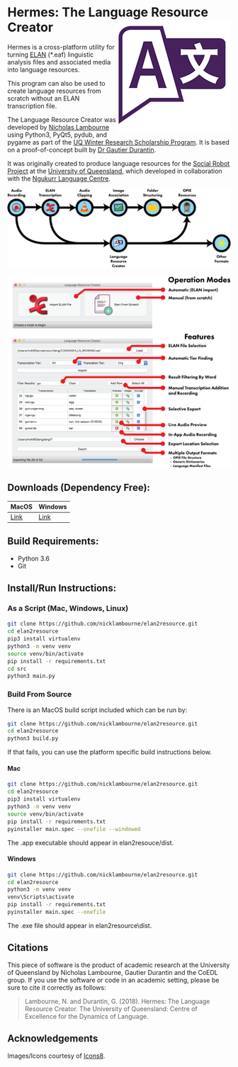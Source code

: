 # Hermes: The Language Resource Creator <img src="src/img/icon-3-256.png" align="right"/>

Hermes is a cross-platform utility for turning [ELAN](https://tla.mpi.nl/tools/tla-tools/elan/) (*.eaf) linguistic analysis files and associated media into language resources.

This program can also be used to create language resources from scratch without an ELAN transcription file.

The Language Resource Creator was developed by [Nicholas Lambourne](https://ndl.im) using Python3, PyQt5, pydub, and pygame as part of the [UQ Winter Research Scholarship Program](https://employability.uq.edu.au/winter-research). 
It is based on a proof-of-concept built by [Dr Gautier Durantin](http://gdurantin.com/).

It was originally created to produce language resources for the [Social Robot Project](http://www.itee.uq.edu.au/cis/opal/ngukurr) at the [University of Queensland](https://uq.edu.au), which developed in collaboration with the [Ngukurr Language Centre](http://www.ngukurrlc.org.au/).

![Process](docs/img/process-flow.png)

![Features](docs/img/features.png)

## Downloads (Dependency Free):

| MacOS  | Windows |
| ------ | ------- |
| [Link](https://www.dropbox.com/s/bps2auxy4plwrif/Language%20Resource%20Creator.app.zip?dl=1) | [Link](https://www.dropbox.com/s/rs3g7ps05w2rqxl/Language%20Resource%20Creator.exe?dl=1) |


## Build Requirements:
- Python 3.6
- Git


## Install/Run Instructions:
### As a Script (Mac, Windows, Linux)
```bash
git clone https://github.com/nicklambourne/elan2resource.git
cd elan2resource
pip3 install virtualenv
python3 -m venv venv
source venv/bin/activate
pip install -r requirements.txt
cd src
python3 main.py
```


### Build From Source
There is an MacOS build script included which can be run by:
```bash
git clone https://github.com/nicklambourne/elan2resource.git
cd elan2resource
python3 build.py
```
If that fails, you can use the platform specific build instructions below.

#### Mac
```bash
git clone https://github.com/nicklambourne/elan2resource.git
cd elan2resource
pip3 install virtualenv
python3 -m venv venv
source venv/bin/activate
pip install -r requirements.txt
pyinstaller main.spec --onefile --windowed 
```
The .app executable should appear in elan2resouce/dist.

#### Windows
```bash
git clone https://github.com/nicklambourne/elan2resource.git
cd elan2resource
python3 -m venv venv
venv\Scripts\activate
pip install -r requirements.txt
pyinstaller main.spec --onefile
```
The .exe file should appear in elan2resource\dist.


## Citations
This piece of software is the product of academic research at the University of Queensland by Nicholas Lambourne, Gautier Durantin and the CoEDL group. 
If you use the software or code in an academic setting, please be sure to cite it correctly as follows:

> Lambourne, N. and Durantin, G. (2018). Hermes: The Language Resource Creator. The University of Queensland: Centre of Excellence for the Dynamics of Language.


## Acknowledgements
Images/Icons courtesy of [Icons8](https://icons8.com/icon/set/play/color).
